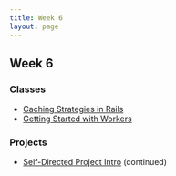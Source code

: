 ```yaml
---
title: Week 6
layout: page
---
```


## Week 6

### Classes

* [Caching Strategies in Rails](../lessons/caching_in_rails)
* [Getting Started with Workers](../lessons/intro_to_background_workers)

### Projects

* [Self-Directed Project Intro](../projects/self_directed_project) (continued)
